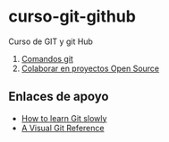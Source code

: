 # curso-git-github
Curso de GIT y git Hub

1. [Comandos git](comandos/readme.md)
2. [Colaborar en proyectos Open Source](colaborar/readme.md)

## Enlaces de apoyo

- [How to learn Git slowly](https://dev.to/samuelfaure/how-to-learn-git-slowly-38fa)
- [A Visual Git Reference](http://marklodato.github.io/visual-git-guide/index-en.html)